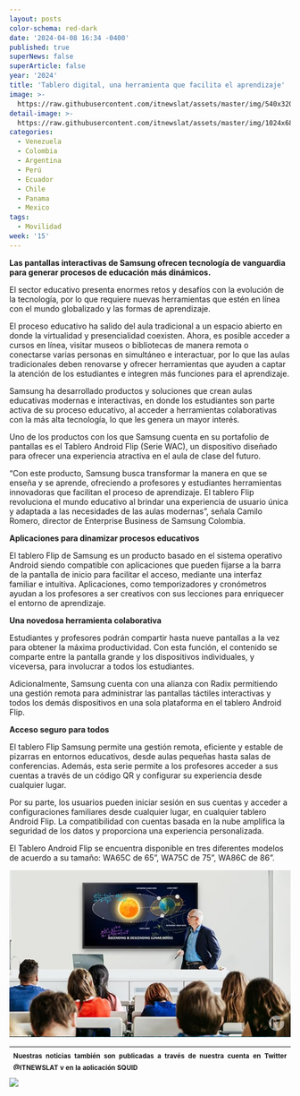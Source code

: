```yaml
---
layout: posts
color-schema: red-dark
date: '2024-04-08 16:34 -0400'
published: true
superNews: false
superArticle: false
year: '2024'
title: 'Tablero digital, una herramienta que facilita el aprendizaje'
image: >-
  https://raw.githubusercontent.com/itnewslat/assets/master/img/540x320/Tablero-Samsung-p.jpg
detail-image: >-
  https://raw.githubusercontent.com/itnewslat/assets/master/img/1024x680/Tablero-Samsung-g.jpg
categories:
  - Venezuela
  - Colombia
  - Argentina
  - Perú
  - Ecuador
  - Chile
  - Panama
  - Mexico
tags:
  - Movilidad
week: '15'
---
```

**Las pantallas interactivas de Samsung ofrecen tecnología de vanguardia para generar procesos de educación más dinámicos.**

El sector educativo presenta enormes retos y desafíos con la evolución de la tecnología, por lo que requiere nuevas herramientas que estén en línea con el mundo globalizado y las formas de aprendizaje.

El proceso educativo ha salido del aula tradicional a un espacio abierto en donde la virtualidad y presencialidad coexisten. Ahora, es posible acceder a cursos en línea, visitar museos o bibliotecas de manera remota o conectarse varias personas en simultáneo e interactuar, por lo que las aulas tradicionales deben renovarse y ofrecer herramientas que ayuden a captar la atención de los estudiantes e integren más funciones para el aprendizaje.

Samsung ha desarrollado productos y soluciones que crean aulas educativas modernas e interactivas, en donde los estudiantes son parte activa de su proceso educativo, al acceder a herramientas colaborativas con la más alta tecnología, lo que les genera un mayor interés.

Uno de los productos con los que Samsung cuenta en su portafolio de pantallas es el Tablero Android Flip (Serie WAC), un dispositivo diseñado para ofrecer una experiencia atractiva en el aula de clase del futuro.

“Con este producto, Samsung busca transformar la manera en que se enseña y se aprende, ofreciendo a profesores y estudiantes herramientas innovadoras que facilitan el proceso de aprendizaje. El tablero Flip revoluciona el mundo educativo al brindar una experiencia de usuario única y adaptada a las necesidades de las aulas modernas”, señala Camilo Romero, director de Enterprise Business de Samsung Colombia.

**Aplicaciones para dinamizar procesos educativos**

El tablero Flip de Samsung es un producto basado en el sistema operativo Android siendo compatible con aplicaciones que pueden fijarse a la barra de la pantalla de inicio para facilitar el acceso, mediante una interfaz familiar e intuitiva. Aplicaciones, como temporizadores y cronómetros ayudan a los profesores a ser creativos con sus lecciones para enriquecer el entorno de aprendizaje.

**Una novedosa herramienta colaborativa**

Estudiantes y profesores podrán compartir hasta nueve pantallas a la vez para obtener la máxima productividad. Con esta función, el contenido se comparte entre la pantalla grande y los dispositivos individuales, y viceversa, para involucrar a todos los estudiantes.

Adicionalmente, Samsung cuenta con una alianza con Radix permitiendo una gestión remota para administrar las pantallas táctiles interactivas y todos los demás dispositivos en una sola plataforma en el tablero Android Flip.

**Acceso seguro para todos**

El tablero Flip Samsung permite una gestión remota, eficiente y estable de pizarras en entornos educativos, desde aulas pequeñas hasta salas de conferencias. Además, esta serie permite a los profesores acceder a sus cuentas a través de un código QR y configurar su experiencia desde cualquier lugar.

Por su parte, los usuarios pueden iniciar sesión en sus cuentas y acceder a configuraciones familiares desde cualquier lugar, en cualquier tablero Android Flip. La compatibilidad con cuentas basada en la nube amplifica la seguridad de los datos y proporciona una experiencia personalizada.

El Tablero Android Flip se encuentra disponible en tres diferentes modelos de acuerdo a su tamaño: WA65C de 65”, WA75C de 75”, WA86C de 86”.

![](https://raw.githubusercontent.com/itnewslat/assets/master/img/540x320/Tablero-Samsung-p.jpg)

<table style="height: 42px;" width="569">
<tbody>
<tr>
<td style="text-align: justify;"><sub><strong>Nuestras noticias también son publicadas a través de nuestra cuenta en Twitter <a href="https://twitter.com/itnewslat?lang=es">@ITNEWSLAT</a> y en la aplicación <a href="https://squidapp.co/en/">SQUID</a></strong></sub></td>
</tr>
</tbody>
</table>

<img src="https://tracker.metricool.com/c3po.jpg?hash=56f88a41e39ab42c063cc51676587a04"/>
